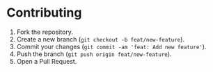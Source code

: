 # Contributing

1. Fork the repository.
2. Create a new branch (`git checkout -b feat/new-feature`).
3. Commit your changes (`git commit -am 'feat: Add new feature'`).
4. Push the branch (`git push origin feat/new-feature`).
5. Open a Pull Request.
